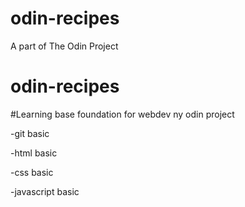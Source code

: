 # odin-recipes
A part of The Odin Project
# odin-recipes

#Learning base foundation for webdev ny odin project

-git basic

-html basic

-css basic

-javascript basic
